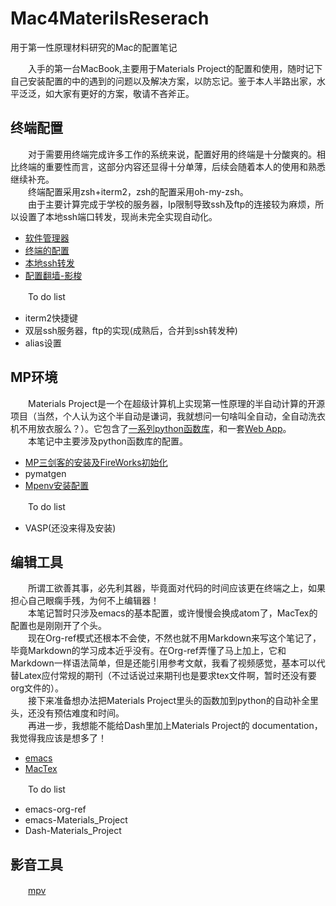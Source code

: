 # Mac4MaterilsReserach
用于第一性原理材料研究的Mac的配置笔记

　　入手的第一台MacBook,主要用于Materials Project的配置和使用，随时记下自己安装配置的中的遇到的问题以及解决方案，以防忘记。鉴于本人半路出家，水平泛泛，如大家有更好的方案，敬请不吝斧正。
## 终端配置
　　对于需要用终端完成许多工作的系统来说，配置好用的终端是十分酸爽的。相比终端的重要性而言，这部分内容还显得十分单薄，后续会随着本人的使用和熟悉继续补充。  
　　终端配置采用zsh+iterm2，zsh的配置采用oh-my-zsh。  
　　由于主要计算完成于学校的服务器，Ip限制导致ssh及ftp的连接较为麻烦，所以设置了本地ssh端口转发，现尚未完全实现自动化。

* [软件管理器](homebrew.md)
* [终端的配置](terminal.md)
* [本地ssh转发](ssh_forward.md)
* [配置翻墙-影梭](proxy-shaodowsocks.md)

　　To do list

- iterm2快捷键
- 双层ssh服务器，ftp的实现(成熟后，合并到ssh转发种)
- alias设置

## MP环境
　　Materials Project是一个在超级计算机上实现第一性原理的半自动计算的开源项目（当然，个人认为这个半自动是谦词，我就想问一句啥叫全自动，全自动洗衣机不用放衣服么？）。它包含了[一系列python函数库](https://github.com/materialsproject)，和一套[Web App](https://materialsproject.org/)。  
　　本笔记中主要涉及python函数库的配置。

* [MP三剑客的安装及FireWorks初始化](mp_musketeers.md)
* pymatgen
* [Mpenv安装配置](mpenv.md)

　　To do list

* VASP(还没来得及安装)

## 编辑工具
　　所谓工欲善其事，必先利其器，毕竟面对代码的时间应该更在终端之上，如果担心自己眼瘸手残，为何不上编辑器！  
　　本笔记暂时只涉及emacs的基本配置，或许慢慢会换成atom了，MacTex的配置也是刚刚开了个头。  
　　现在Org-ref模式还根本不会使，不然也就不用Markdown来写这个笔记了，毕竟Markdown的学习成本近乎没有。在Org-ref弄懂了马上加上，它和Markdown一样语法简单，但是还能引用参考文献，我看了视频感觉，基本可以代替Latex应付常规的期刊（不过话说过来期刊也是要求tex文件啊，暂时还没有要org文件的）。  
　　接下来准备想办法把Materials Project里头的函数加到python的自动补全里头，还没有预估难度和时间。  
　　再进一步，我想能不能给Dash里加上Materials Project的 documentation，我觉得我应该是想多了！  

* [emacs](emacs.md)
* [MacTex](mactex.md)

　　To do list

- emacs-org-ref
- emacs-Materials_Project
- Dash-Materials_Project

## 影音工具
　　[mpv](media.md)
